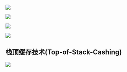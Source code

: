 ![](https://youpaiyun.zongqilive.cn/image/20200319182651.png)

![](https://youpaiyun.zongqilive.cn/image/20200319182704.png)

![](https://youpaiyun.zongqilive.cn/image/20200319182717.png)

![](https://youpaiyun.zongqilive.cn/image/20200319182730.png)

## 栈顶缓存技术(Top-of-Stack-Cashing)

![](https://youpaiyun.zongqilive.cn/image/20200319183052.png)









